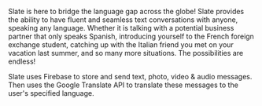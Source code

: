 Slate is here to bridge the language gap across the globe! Slate provides the ability to have fluent and seamless text conversations with anyone, speaking any language. Whether it is talking with a potential business partner that only speaks Spanish, introducing yourself to the French foreign exchange student, catching up with the Italian friend you met on your vacation last summer, and so many more situations. The possibilities are endless!

Slate uses Firebase to store and send text, photo, video & audio messages. Then uses the Google Translate API to translate these messages to the user's specified language. 
